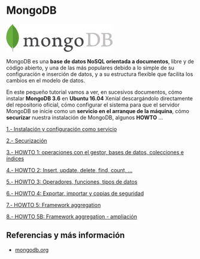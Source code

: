 # MongoDB
![mongodbLogo](images/mongodb-logo.jpg)

MongoDB es una **base de datos NoSQL orientada a documentos**, libre y de código abierto, y una de las más populares debido a lo simple de su configuración e inserción de datos, y a su estructura flexible que facilita los cambios en el modelo de datos. 

En este pequeño tutorial vamos a ver, en sucesivos documentos, cómo instalar **MongoDB 3.6** en **Ubuntu 16.04** Xenial descargándolo directamente del repositorio oficial, cómo configurar el sistema para que el servidor MongoDB se inicie como un **servicio en el arranque de la máquina**, cómo **securizar** nuestra instalación de MongoDB, algunos **HOWTO** ...

[1.- Instalación y configuración como servicio](Instalacion_de_MongoDB.md)

[2.- Securización](Securizacion_de_MongoDB.md)

[3.- HOWTO 1: operaciones con el gestor, bases de datos, colecciones e índices](MongoDbHOWTO1.pdf)

[4.- HOWTO 2: Insert, update, delete, find, count, ...](MongoDbHOWTO2.pdf)

[5.- HOWTO 3: Operadores, funciones, tipos de datos](MongoDbHOWTO3.pdf)

[6.- HOWTO 4: Exportar, importar y copias de seguridad](MongoDbHOWTO4.pdf)

[7.- HOWTO 5: Framework aggregation](MongoDbHOWTO5.pdf)

[8.- HOWTO 5B: Framework aggregation - ampliación](MongoDbHOWTO5B.md)

## Referencias y más información
- [mongodb.org](https://www.mongodb.com/)
